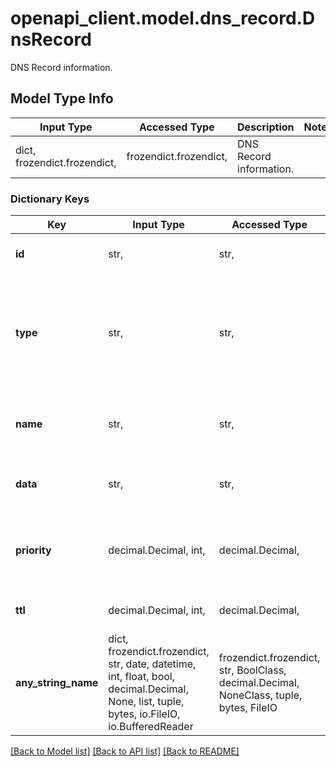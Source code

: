 # openapi_client.model.dns_record.DnsRecord

DNS Record information.

## Model Type Info
Input Type | Accessed Type | Description | Notes
------------ | ------------- | ------------- | -------------
dict, frozendict.frozendict,  | frozendict.frozendict,  | DNS Record information. | 

### Dictionary Keys
Key | Input Type | Accessed Type | Description | Notes
------------ | ------------- | ------------- | ------------- | -------------
**id** | str,  | str,  | A unique ID for the DNS Record. | [optional] 
**type** | str,  | str,  | The DNS record type.  * A * AAAA * CNAME * NS * MX * SRV * TXT * CAA * SSHFP | [optional] 
**name** | str,  | str,  | The hostname for this DNS record. | [optional] 
**data** | str,  | str,  | The DNS data for this record type. | [optional] 
**priority** | decimal.Decimal, int,  | decimal.Decimal,  | DNS priority. Does not apply to all record types. | [optional] 
**ttl** | decimal.Decimal, int,  | decimal.Decimal,  | Time to Live in seconds. | [optional] 
**any_string_name** | dict, frozendict.frozendict, str, date, datetime, int, float, bool, decimal.Decimal, None, list, tuple, bytes, io.FileIO, io.BufferedReader | frozendict.frozendict, str, BoolClass, decimal.Decimal, NoneClass, tuple, bytes, FileIO | any string name can be used but the value must be the correct type | [optional]

[[Back to Model list]](../../openapi-client/README.md#documentation-for-models) [[Back to API list]](../../openapi-client/README.md#documentation-for-api-endpoints) [[Back to README]](../../openapi-client/README.md)

